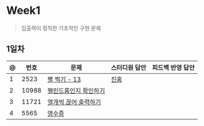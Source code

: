 # Week1
> 입출력이 정직한 기초적인 구현 문제
## 1일차
@ | 번호 | 문제 | 스터디원 답안 | 피드백 반영 답안
---- | ---- | ---- | ---- | ----
1 | 2523 | [별 찍기 - 13](https://www.acmicpc.net/problem/2523) | [진홍](bj2523_kjh.java) |
2 | 10988 | [팰린드롬인지 확인하기](https://www.acmicpc.net/problem/10988) |
3 | 11721 | [열개씩 끊어 출력하기](https://www.acmicpc.net/problem/11721) ||
4 | 5565 | [영수증](https://www.acmicpc.net/problem/5565) ||